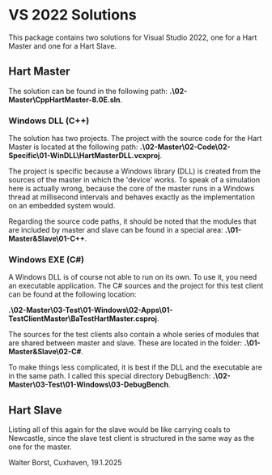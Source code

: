 # VS 2022 Solutions

This package contains two solutions for Visual Studio 2022, one for a Hart Master and one for a Hart Slave.

## Hart Master

The solution can be found in the following path: **.\02-Master\CppHartMaster-8.0E.sln**.

### Windows DLL (C++)

The solution has two projects. The project with the source code for the Hart Master is located at the following path: **.\02-Master\02-Code\02-Specific\01-WinDLL\HartMasterDLL.vcxproj**.

The project is specific because a Windows library (DLL) is created from the sources of the master in which the 'device' works. To speak of a simulation here is actually wrong, because the core of the master runs in a Windows thread at millisecond intervals and behaves exactly as the implementation on an embedded system would.

Regarding the source code paths, it should be noted that the modules that are included by master and slave can be found in a special area: **.\01-Master&Slave\01-C++**.

### Windows EXE (C#)

A Windows DLL is of course not able to run on its own. To use it, you need an executable application. The C# sources and the project for this test client can be found at the following location:

**.\02-Master\03-Test\01-Windows\02-Apps\01-TestClientMaster\BaTestHartMaster.csproj**.

The sources for the test clients also contain a whole series of modules that are shared between master and slave. These are located in the folder: **.\01-Master&Slave\02-C#**.

To make things less complicated, it is best if the DLL and the executable are in the same path. I called this special directory DebugBench: **.\02-Master\03-Test\01-Windows\03-DebugBench**.

## Hart Slave

Listing all of this again for the slave would be like carrying coals to Newcastle, since the slave test client is structured in the same way as the one for the master.

Walter Borst, Cuxhaven, 19.1.2025

